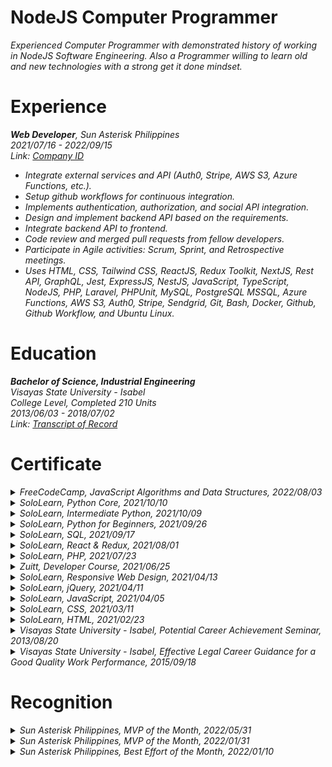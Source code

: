 # NodeJS Computer Programmer
_Experienced Computer Programmer with demonstrated history of working in NodeJS Software Engineering. Also a Programmer willing to learn old and new technologies with a strong get it done mindset._

# Experience
_**Web Developer**, Sun Asterisk Philippines_ <br />
_2021/07/16 - 2022/09/15_ <br />
_Link:_ [_Company ID_](https://drive.google.com/file/d/1CmF1jIkyryzPK2l3vdUh_neoeQvoCEoD/view?usp=sharing)
- _Integrate external services and API (Auth0, Stripe, AWS S3, Azure Functions, etc.)._
- _Setup github workflows for continuous integration._
- _Implements authentication, authorization, and social API integration._
- _Design and implement backend API based on the requirements._
- _Integrate backend API to frontend._
- _Code review and merged pull requests from fellow developers._
- _Participate in Agile activities: Scrum, Sprint, and Retrospective meetings._
- _Uses HTML, CSS, Tailwind CSS, ReactJS, Redux Toolkit, NextJS, Rest API, GraphQL, Jest, ExpressJS, NestJS, JavaScript, TypeScript, NodeJS, PHP, Laravel, PHPUnit, MySQL, PostgreSQL MSSQL, Azure Functions, AWS S3, Auth0, Stripe, Sendgrid, Git, Bash, Docker, Github, Github Workflow, and Ubuntu Linux._

# Education
**_Bachelor of Science, Industrial Engineering_** <br />
_Visayas State University - Isabel_ <br />
_College Level, Completed 210 Units_ <br />
_2013/06/03 - 2018/07/02_ <br />
_Link:_ [_Transcript of Record_](https://drive.google.com/file/d/1g0hijf93agsJGm0r6e83WWkCXnGPKYMH/view?usp=sharing)

# Certificate
<details>
<summary><i>FreeCodeCamp, JavaScript Algorithms and Data Structures, 2022/08/03</i></summary>
https://www.freecodecamp.org/certification/kentlouisetonino/javascript-algorithms-and-data-structures
</details>

<details>
<summary><i>SoloLearn, Python Core, 2021/10/10</i></summary>
https://www.sololearn.com/certificates/CT-UOJ7MU3L
</details>

<details>
<summary><i>SoloLearn, Intermediate Python, 2021/10/09</i></summary>
https://www.sololearn.com/certificates/CT-LINAPDZ2
</details>

<details>
<summary><i>SoloLearn, Python for Beginners, 2021/09/26</i></summary>
https://www.sololearn.com/certificates/CT-THPHVBQX
</details>

<details>
<summary><i>SoloLearn, SQL, 2021/09/17</i></summary>
https://www.sololearn.com/certificates/CT-OYPTHJVE
</details>

<details>
<summary><i>SoloLearn, React & Redux, 2021/08/01</i></summary>
https://www.sololearn.com/certificates/CT-BDZB6GLV
</details>

<details>
<summary><i>SoloLearn, PHP, 2021/07/23</i></summary>
https://www.sololearn.com/certificates/CT-K6KUNZPR
</details>

<details>
<summary><i>Zuitt, Developer Course, 2021/06/25</i></summary>
https://share.zertify.zuitt.co/certificate/f34711fa-603a-437f-8869-77067de5f7fd/
</details>

<details>
<summary><i>SoloLearn, Responsive Web Design, 2021/04/13</i></summary>
https://www.sololearn.com/certificates/CT-7IGP6UKW
</details>

<details>
<summary><i>SoloLearn, jQuery, 2021/04/11</i></summary>
https://www.sololearn.com/certificates/CT-DUI5SMHW
</details>

<details>
<summary><i>SoloLearn, JavaScript, 2021/04/05</i></summary>
https://www.sololearn.com/certificates/CT-TGX5B996
</details>

<details>
<summary><i>SoloLearn, CSS, 2021/03/11</i></summary>
https://www.sololearn.com/certificates/CT-OZUWDTZB
</details>

<details>
<summary><i>SoloLearn, HTML, 2021/02/23</i></summary>
https://www.sololearn.com/certificates/CT-MKBL8ITD
</details>

<details>
<summary><i>Visayas State University - Isabel, Potential Career Achievement Seminar, 2013/08/20</i></summary>
https://drive.google.com/file/d/1w8wccgfkwMomLo1LMi7YjWsQiNBqTd2r/view?usp=sharing
</details>

<details>
<summary><i>Visayas State University - Isabel, Effective Legal Career Guidance for a Good Quality Work Performance, 2015/09/18</i></summary>
https://drive.google.com/file/d/1E4bizBf2w7FjOwe5lUPcBpvjrjX92fkG/view?usp=sharing
</details>

# Recognition
<details>
<summary><i>Sun Asterisk Philippines, MVP of the Month, 2022/05/31</i></summary>
https://drive.google.com/file/d/1WyKKVrJi48XCmbakvXTDLkKrbKq5DCbt/view?usp=sharing
</details>

<details>
<summary><i>Sun Asterisk Philippines, MVP of the Month, 2022/01/31</i></summary>
https://drive.google.com/file/d/1_h991-mq964JwTuy9AIjDhuaC_mLOtd8/view?usp=sharing
</details>

<details>
<summary><i>Sun Asterisk Philippines, Best Effort of the Month, 2022/01/10</i></summary>
https://drive.google.com/file/d/1eAUAjS90T_2Z-OLYWnuSWSEhSf9Zxxpd/view?usp=sharing
</details>
